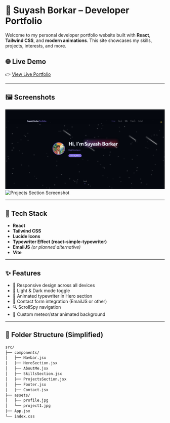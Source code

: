 # 💼 Suyash Borkar – Developer Portfolio

Welcome to my personal developer portfolio website built with **React**, **Tailwind CSS**, and **modern animations**. This site showcases my skills, projects, interests, and more.

## 🌐 Live Demo

👉 [View Live Portfolio](https://your-live-link.vercel.app) 

---

## 🖼️ Screenshots

![Hero Section Screenshot](./screenshots/hero-section.jpeg)
![Projects Section Screenshot](./screenshots/projects-section.jpeg)

---

## 🚀 Tech Stack

- **React**
- **Tailwind CSS**
- **Lucide Icons**
- **Typewriter Effect (react-simple-typewriter)**
- **EmailJS** *(or planned alternative)*
- **Vite**

---

## ✨ Features

- 🚀 Responsive design across all devices
- 🎨 Light & Dark mode toggle
- 🧠 Animated typewriter in Hero section
- 💬 Contact form integration (EmailJS or other)
- 🔍 ScrollSpy navigation
- 🌠 Custom meteor/star animated background

---

## 📁 Folder Structure (Simplified)

```bash
src/
├── components/
│   ├── Navbar.jsx
│   ├── HeroSection.jsx
│   ├── AboutMe.jsx
│   ├── SkillsSection.jsx
│   ├── ProjectsSection.jsx
│   ├── Footer.jsx
│   ├── Contact.jsx
├── assets/
│   ├── profile.jpg
│   └── project1.jpg
├── App.jsx
└── index.css
